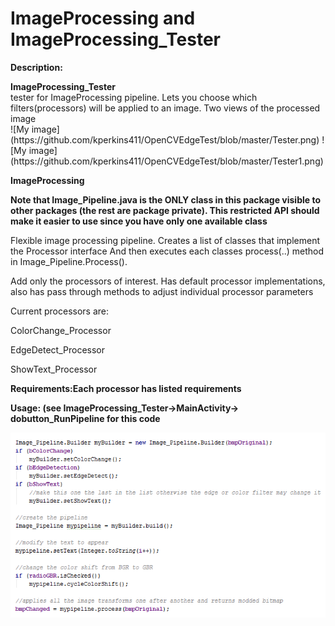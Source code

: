 # ImageProcessing and ImageProcessing_Tester
<p><B>Description:</b><br>
<p><b>ImageProcessing_Tester</b><br>
tester for ImageProcessing pipeline.  Lets you choose which filters(processors) will be applied to an image. Two views of the processed image   <br>
![My image](https://github.com/kperkins411/OpenCVEdgeTest/blob/master/Tester.png)
![My image](https://github.com/kperkins411/OpenCVEdgeTest/blob/master/Tester1.png)

<p><b>ImageProcessing</b> 
<B><p>Note that Image_Pipeline.java is the ONLY class in this package visible to other packages (the rest are package private). 
 This restricted API should make it easier to use since you have only one available class</B><BR>
 <p>Flexible image processing pipeline.  Creates a list of classes that implement the Processor interface
 And then executes each classes process(..) method in Image_Pipeline.Process().
 <p>Add only the processors of interest. Has default processor implementations, also has pass through methods to 
 adjust individual processor parameters
 <p> Current processors are:  
 <p>     ColorChange_Processor
 <p>     EdgeDetect_Processor
 <p>     ShowText_Processor
 
<p><B>Requirements:Each processor has listed requirements<br>
 
 <p>Usage: (see ImageProcessing_Tester->MainActivity-> dobutton_RunPipeline for this code<br>
 
 ![My image](https://github.com/kperkins411/OpenCVEdgeTest/blob/master/PipelineCode.png)


 
